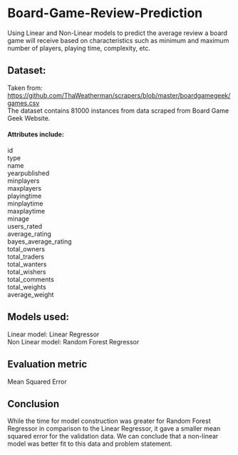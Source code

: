 # Board-Game-Review-Prediction
Using Linear and Non-Linear models to predict the average review a board game will receive based on characteristics such as minimum and maximum number of players, playing time, complexity, etc.
## Dataset:
Taken from: https://github.com/ThaWeatherman/scrapers/blob/master/boardgamegeek/games.csv<br>
The dataset contains 81000 instances from data scraped from Board Game Geek Website.<br>
#### Attributes include:
id                         
type                   
name                    
yearpublished                   
minplayers                      
maxplayers                      
playingtime                    
minplaytime                     
maxplaytime                     
minage                          
users_rated                     
average_rating                  
bayes_average_rating             
total_owners                   
total_traders                   
total_wanters                   
total_wishers                    
total_comments                  
total_weights                   
average_weight                   
## Models used:
Linear model: Linear Regressor<br>
Non Linear model: Random Forest Regressor<br>
## Evaluation metric
Mean Squared Error
## Conclusion
While the time for model construction was greater for Random Forest Regressor in comparison to the Linear Regressor, it gave a smaller mean squared error for the validation data. We can conclude that a non-linear model was better fit to this data and problem statement.
